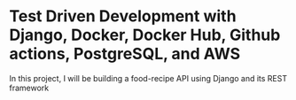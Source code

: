 # <h1>Test Driven Development with Django, Docker, Docker Hub, Github actions, PostgreSQL, and AWS</h1>

 In this project, I will be building a food-recipe API using Django and its REST framework
